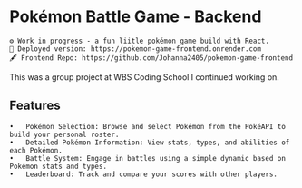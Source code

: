 # Pokémon Battle Game - Backend

    ⚙️ Work in progress - a fun liitle pokémon game build with React. 
    🎨 Deployed version: https://pokemon-game-frontend.onrender.com
    🖋️ Frontend Repo: https://github.com/Johanna2405/pokemon-game-frontend

This was a group project at WBS Coding School I continued working on. 

## Features

    •	Pokémon Selection: Browse and select Pokémon from the PokéAPI to build your personal roster.
    •	Detailed Pokémon Information: View stats, types, and abilities of each Pokémon.
    •	Battle System: Engage in battles using a simple dynamic based on Pokémon stats and types.
    •	Leaderboard: Track and compare your scores with other players.
